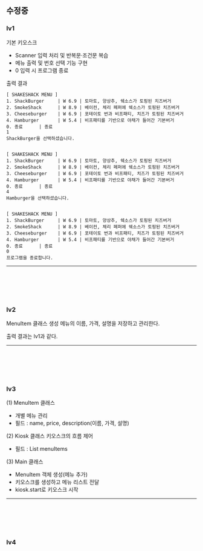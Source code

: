 ## 수정중

### lv1
기본 키오스크
- Scanner 입력 처리 및 반복문·조건문 복습
- 메뉴 출력 및 번호 선택 기능 구현
- 0 입력 시 프로그램 종료


출력 결과
```
[ SHAKESHACK MENU ]
1. ShackBurger     | W 6.9 | 토마토, 양상추, 쉑소스가 토핑된 치즈버거
2. SmokeShack      | W 8.9 | 베이컨, 체리 페퍼에 쉑소스가 토핑된 치즈버거
3. Cheeseburger    | W 6.9 | 포테이토 번과 비프패티, 치즈가 토핑된 치즈버거
4. Hamburger       | W 5.4 | 비프패티를 기반으로 야채가 들어간 기본버거
0. 종료      | 종료
1
ShackBurger을 선택하셨습니다.


[ SHAKESHACK MENU ]
1. ShackBurger     | W 6.9 | 토마토, 양상추, 쉑소스가 토핑된 치즈버거
2. SmokeShack      | W 8.9 | 베이컨, 체리 페퍼에 쉑소스가 토핑된 치즈버거
3. Cheeseburger    | W 6.9 | 포테이토 번과 비프패티, 치즈가 토핑된 치즈버거
4. Hamburger       | W 5.4 | 비프패티를 기반으로 야채가 들어간 기본버거
0. 종료      | 종료
4
Hamburger을 선택하셨습니다.


[ SHAKESHACK MENU ]
1. ShackBurger     | W 6.9 | 토마토, 양상추, 쉑소스가 토핑된 치즈버거
2. SmokeShack      | W 8.9 | 베이컨, 체리 페퍼에 쉑소스가 토핑된 치즈버거
3. Cheeseburger    | W 6.9 | 포테이토 번과 비프패티, 치즈가 토핑된 치즈버거
4. Hamburger       | W 5.4 | 비프패티를 기반으로 야채가 들어간 기본버거
0. 종료      | 종료
0
프로그램을 종료합니다.
```
---

<br>
<br>
<br>
<br>

### lv2
MenuItem 클래스 생성
메뉴의 이름, 가격, 설명을 저장하고 관리한다.

출력 결과는 lv1과 같다.


---

<br>
<br>
<br>
<br>

### lv3

(1) MenuItem 클래스
- 개별 메뉴 관리
- 필드 : name, price, description(이름, 가격, 설명)

(2) Kiosk 클래스
키오스크의 흐름 제어
- 필드 : List<MenuItem> menuItems

(3) Main 클래스
- MenuItem 객체 생성(메뉴 추가)
- 키오스크를 생성하고 메뉴 리스트 전달
- kiosk.start로 키오스크 시작


---

<br>
<br>
<br>
<br>

### lv4
